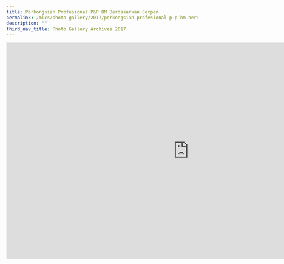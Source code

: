 ```yaml
---
title: Perkongsian Profesional P&P BM Berdasarkan Cerpen
permalink: /mlcs/photo-gallery/2017/perkongsian-profesional-p-p-bm-berdasarkan-cerpen/
description: ""
third_nav_title: Photo Gallery Archives 2017
---
```

<iframe allowfullscreen="true" height="569" width="960" frameborder="0" src="https://docs.google.com/presentation/d/e/2PACX-1vTQrJsM7VCHKMYoeJ_9EWn3OVguP-eFGbocldxM6_JSmmVitEB3yCdnz-3lq2KZofWrlmppOTTdutaK/embed?start=false&amp;loop=false&amp;delayms=3000"></iframe>